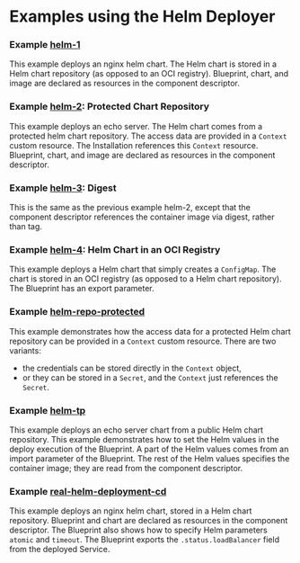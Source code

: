 # Examples using the Helm Deployer


### Example [helm-1](./helm-1)

This example deploys an nginx helm chart.
The Helm chart is stored in a Helm chart repository (as opposed to an OCI registry).
Blueprint, chart, and image are declared as resources in the component descriptor.


### Example [helm-2](./helm-2): Protected Chart Repository

This example deploys an echo server. 
The Helm chart comes from a protected helm chart repository. The access data are provided in a `Context` custom resource. 
The Installation references this `Context` resource.
Blueprint, chart, and image are declared as resources in the component descriptor.


### Example [helm-3](./helm-3): Digest

This is the same as the previous example helm-2, except that the component descriptor references the container image 
via digest, rather than tag.


### Example [helm-4](./helm-4): Helm Chart in an OCI Registry

This example deploys a Helm chart that simply creates a `ConfigMap`. 
The chart is stored in an OCI registry (as opposed to a Helm chart repository).
The Blueprint has an export parameter.


### Example [helm-repo-protected](./helm-repo-protected)

This example demonstrates how the access data for a protected Helm chart repository can be provided in a `Context`
custom resource. There are two variants: 
- the credentials can be stored directly in the `Context` object,
- or they can be stored in a `Secret`, and the `Context` just references the `Secret`.


### Example [helm-tp](./helm-tp)

This example deploys an echo server chart from a public Helm chart repository.
This example demonstrates how to set the Helm values in the deploy execution of the Blueprint.
A part of the Helm values comes from an import parameter of the Blueprint.
The rest of the Helm values specifies the container image; they are read from the component descriptor.


### Example [real-helm-deployment-cd](./real-helm-deployment-cd)

This example deploys an nginx helm chart, stored in a Helm chart repository.
Blueprint and chart are declared as resources in the component descriptor.
The Blueprint also shows how to specify Helm parameters `atomic` and `timeout`.
The Blueprint exports the `.status.loadBalancer` field from the deployed Service.
